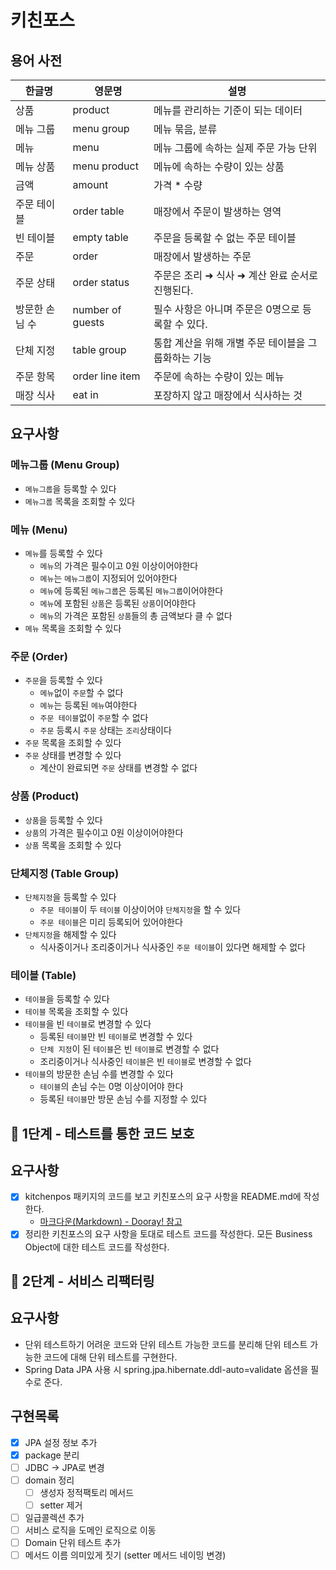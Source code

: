 # 키친포스

## 용어 사전

| 한글명 | 영문명 | 설명 |
| --- | --- | --- |
| 상품 | product | 메뉴를 관리하는 기준이 되는 데이터 |
| 메뉴 그룹 | menu group | 메뉴 묶음, 분류 |
| 메뉴 | menu | 메뉴 그룹에 속하는 실제 주문 가능 단위 |
| 메뉴 상품 | menu product | 메뉴에 속하는 수량이 있는 상품 |
| 금액 | amount | 가격 * 수량 |
| 주문 테이블 | order table | 매장에서 주문이 발생하는 영역 |
| 빈 테이블 | empty table | 주문을 등록할 수 없는 주문 테이블 |
| 주문 | order | 매장에서 발생하는 주문 |
| 주문 상태 | order status | 주문은 조리 ➜ 식사 ➜ 계산 완료 순서로 진행된다. |
| 방문한 손님 수 | number of guests | 필수 사항은 아니며 주문은 0명으로 등록할 수 있다. |
| 단체 지정 | table group | 통합 계산을 위해 개별 주문 테이블을 그룹화하는 기능 |
| 주문 항목 | order line item | 주문에 속하는 수량이 있는 메뉴 |
| 매장 식사 | eat in | 포장하지 않고 매장에서 식사하는 것 |

## 요구사항

### 메뉴그룹 (Menu Group)
- `메뉴그룹`을 등록할 수 있다
- `메뉴그룹` 목록을 조회할 수 있다

### 메뉴 (Menu)
- `메뉴`를 등록할 수 있다
    - `메뉴`의 가격은 필수이고 0원 이상이어야한다
    - `메뉴`는 `메뉴그룹`이 지정되어 있어야한다
    - `메뉴`에 등록된 `메뉴그룹`은 등록된 `메뉴그룹`이어야한다
    - `메뉴`에 포함된 `상품`은 등록된 `상품`이어야한다
    - `메뉴`의 가격은 포함된 `상품`들의 총 금액보다 클 수 없다
- `메뉴` 목록을 조회할 수 있다

### 주문 (Order)
- `주문`을 등록할 수 있다
    - `메뉴`없이 `주문`할 수 없다
    - `메뉴`는 등록된 `메뉴`여야한다
    - `주문 테이블`없이 `주문`할 수 없다
    - `주문` 등록시 `주문` 상태는 `조리`상태이다
- `주문` 목록을 조회할 수 있다
- `주문` 상태를 변경할 수 있다
    - 계산이 완료되면 `주문` 상태를 변경할 수 없다

### 상품 (Product)
- `상품`을 등록할 수 있다
- `상품`의 가격은 필수이고 0원 이상이어야한다
- `상품` 목록을 조회할 수 있다

### 단체지정 (Table Group)
- `단체지정`을 등록할 수 있다
    - `주문 테이블`이 두 `테이블` 이상이어야 `단체지정`을 할 수 있다
    - `주문 테이블`은 미리 등록되어 있어야한다
- `단체지정`을 해제할 수 있다
    - 식사중이거나 조리중이거나 식사중인 `주문 테이블`이 있다면 해제할 수 없다

### 테이블 (Table)
- `테이블`을 등록할 수 있다
- `테이블` 목록을 조회할 수 있다
- `테이블`을 빈 `테이블`로 변경할 수 있다
    - 등록된 `테이블`만 빈 `테이블`로 변경할 수 있다
    - `단체 지정`이 된 `테이블`은 빈 `테이블`로 변경할 수 없다
    - 조리중이거나 식사중인 `테이블`은 빈 `테이블`로 변경할 수 없다
- `테이블`의 방문한 손님 수를 변경할 수 있다
    - `테이블`의 손님 수는 0명 이상이어야 한다
    - 등록된 `테이블`만 방문 손님 수를 지정할 수 있다
    

## 🚀 1단계 - 테스트를 통한 코드 보호
## 요구사항
- [x] kitchenpos 패키지의 코드를 보고 키친포스의 요구 사항을 README.md에 작성한다.
    - [마크다운(Markdown) - Dooray! 참고](https://dooray.com/htmls/guides/markdown_ko_KR.html)
- [x] 정리한 키친포스의 요구 사항을 토대로 테스트 코드를 작성한다. 모든 Business Object에 대한 테스트 코드를 작성한다.

## 🚀 2단계 - 서비스 리팩터링
## 요구사항
- 단위 테스트하기 어려운 코드와 단위 테스트 가능한 코드를 분리해 단위 테스트 가능한 코드에 대해 단위 테스트를 구현한다.
- Spring Data JPA 사용 시 spring.jpa.hibernate.ddl-auto=validate 옵션을 필수로 준다.

## 구현목록
- [x] JPA 설정 정보 추가
- [x] package 분리
- [ ] JDBC -> JPA로 변경
- [ ] domain 정리
    - [ ] 생성자 정적팩토리 메서드
    - [ ] setter 제거
- [ ] 일급콜렉션 추가
- [ ] 서비스 로직을 도메인 로직으로 이동
- [ ] Domain 단위 테스트 추가
- [ ] 메서드 이름 의미있게 짓기 (setter 메서드 네이밍 변경)
